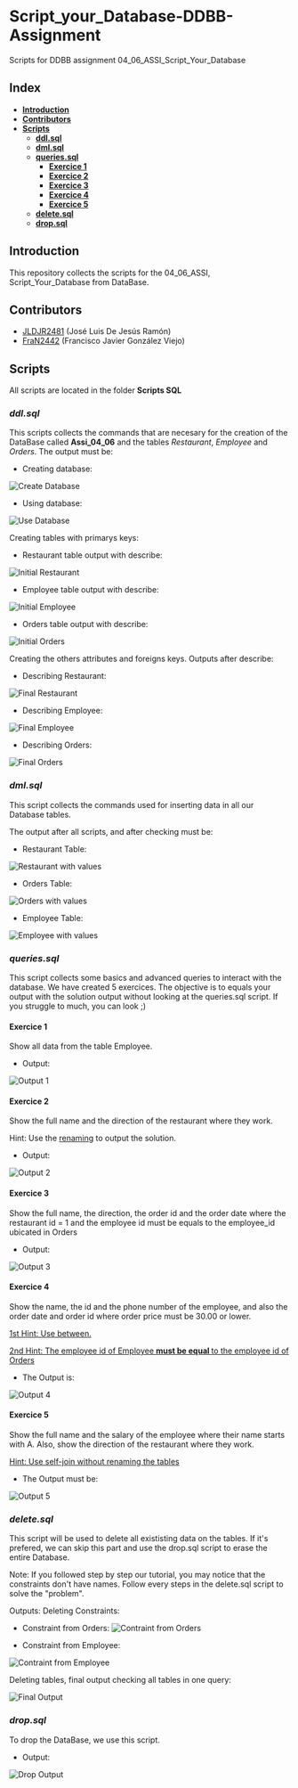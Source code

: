 # Script_your_Database-DDBB-Assignment

Scripts for DDBB assignment 04_06_ASSI_Script_Your_Database

## **Index**

- [**Introduction**](#introduction)
- [**Contributors**](#contributors)
- [**Scripts**](#scripts)
  - [**ddl.sql**](#ddlsql)
  - [**dml.sql**](#dmlsql)
  - [**queries.sql**](#queriessql)
    - [**Exercice 1**](#exercice-1)
    - [**Exercice 2**](#exercice-2)
    - [**Exercice 3**](#exercice-3)
    - [**Exercice 4**](#exercice-4)
    - [**Exercice 5**](#exercice-5)
  - [**delete.sql**](#deletesql)
  - [**drop.sql**](#dropsql)

## Introduction

This repository collects the scripts for the 04_06_ASSI, Script_Your_Database from DataBase.

## Contributors

- [JLDJR2481](https://github.com/JLDJR2481) (José Luis De Jesús Ramón)
- [FraN2442](https://github.com/FranN2442) (Francisco Javier González Viejo)

## Scripts

All scripts are located in the folder **Scripts SQL**

### _ddl.sql_

This scripts collects the commands that are necesary for the creation of the DataBase called **Assi_04_06** and the tables _Restaurant_, _Employee_ and _Orders_. The output must be:

- Creating database:

![Create Database](https://user-images.githubusercontent.com/115024410/215132880-b5071beb-e624-41fb-bc76-823f64144fb4.png)

- Using database:

![Use Database](https://user-images.githubusercontent.com/115024410/215133053-f8fb8d09-a7ab-488d-b54d-4ae885b7dc5d.png)

Creating tables with primarys keys:

- Restaurant table output with describe:

![Initial Restaurant](https://user-images.githubusercontent.com/115024410/215134290-967f3720-ce06-4c17-9ff4-74dbdbf61ead.png)

- Employee table output with describe:

![Initial Employee](https://user-images.githubusercontent.com/115024410/215133753-c582a96c-8514-4063-a941-5dd49b8ffd06.png)

- Orders table output with describe:

![Initial Orders](https://user-images.githubusercontent.com/115024410/215133954-972dea36-a48f-4843-a8f0-9699ab62d014.png)


Creating the others attributes and foreigns keys. Outputs after describe:

- Describing Restaurant:

![Final Restaurant](https://user-images.githubusercontent.com/115024410/215135344-f6ff2f58-04f7-4115-a23c-40db1672fca8.png)

- Describing Employee:

![Final Employee](https://user-images.githubusercontent.com/115024410/215134909-c3ca2a30-c41a-42a3-b1c9-5b19f5f9f261.png)

- Describing Orders:

![Final Orders](https://user-images.githubusercontent.com/115024410/215135115-e2cdbc4f-1ba5-4fb3-9257-07eb0c1416eb.png)

### _dml.sql_
This script collects the commands used for inserting data in all our Database tables.

The output after all scripts, and after checking must be:

- Restaurant Table:

![Restaurant with values](https://user-images.githubusercontent.com/115024410/215136280-79ed873e-29c6-411d-9f2a-7370bdacc0d8.png)

- Orders Table:

![Orders with values](https://user-images.githubusercontent.com/115024410/215136373-c39d9332-c700-46f3-899b-570204cc0b04.png)

- Employee Table:

![Employee with values](https://user-images.githubusercontent.com/115024410/215136442-7f9612db-a3e6-4c2a-8f5d-9e3bc195ddfd.png)

### _queries.sql_

  This script collects some basics and advanced queries to interact with the database. We have  created 5 exercices. The objective is to equals your output with the solution output without looking at the queries.sql script. If you struggle to much, you can look ;)

#### **Exercice 1**

Show all data from the table Employee.

- Output:

![Output 1](https://user-images.githubusercontent.com/115024410/215136864-22430939-4290-46a5-816a-2861bdfb85dc.png)

#### **Exercice 2**
Show the full name and the direction of the restaurant where they work.

Hint: Use the <u>renaming</u> to output the solution.

- Output:

![Output 2](https://user-images.githubusercontent.com/115024410/215137265-7b87ac1c-9a8f-47e7-ac40-ea40c3321314.png)

#### **Exercice 3**

Show the full name, the direction, the order id and the order date where the restaurant id = 1 and the employee id must be equals to the employee_id ubicated in Orders

- Output:

![Output 3](https://user-images.githubusercontent.com/115024410/215137527-e4841c6d-9e61-4c48-ad06-368f0ea664fa.png)

#### **Exercice 4**

Show the name, the id and the phone number of the employee, and also the order date and order id where order price must be 30.00 or lower.

<u>1st Hint: Use between.</u>

<u>2nd Hint: The employee id of Employee <b>must be equal </b>to the employee id of Orders</u>

- The Output is:

![Output 4](https://user-images.githubusercontent.com/115024410/215137698-945be391-4dba-4c05-b3db-63cbb4d26d8a.png)

#### **Exercice 5**

Show the full name and the salary of the employee where their name starts with A. Also, show the direction of the restaurant where they work.

<u>Hint: Use self-join without renaming the tables</u>

- The Output must be:

![Output 5](https://user-images.githubusercontent.com/115024410/215137931-f3939205-dc2c-4d06-b16a-51dbb4650f3e.png)

### _delete.sql_
This script will be used to delete all exististing data on the tables. If it's prefered, we can skip this part and use the drop.sql script to erase the entire Database.

Note: If you followed step by step our tutorial, you may notice that the constraints don't have names. Follow every steps in the delete.sql script to solve the "problem".

Outputs:
Deleting Constraints:

- Constraint from Orders:
![Contraint from Orders](https://user-images.githubusercontent.com/115024410/215146601-38aa8b9e-95fa-4457-9d6e-189a220f8d25.png)

- Constraint from Employee:

![Contraint from Employee](https://user-images.githubusercontent.com/115024410/215146477-d3d98ea6-8672-44ac-8293-18f0ea52e7df.png)

Deleting tables, final output checking all tables in one query:

![Final Output](https://user-images.githubusercontent.com/115024410/215146759-3a63ed44-bc79-4f7f-8468-2dae179b4ace.png)

### _drop.sql_

To drop the DataBase, we use this script.

- Output:

![Drop Output](https://user-images.githubusercontent.com/115024410/215132512-2447c864-29dd-423d-be25-1a8dcb6bcd78.png)


